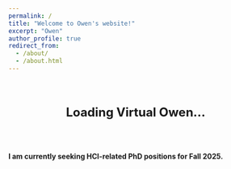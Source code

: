 ```yaml
---
permalink: /
title: "Welcome to Owen's website!"
excerpt: "Owen"
author_profile: true
redirect_from:
  - /about/
  - /about.html
---
```


<!-- Google Analytics -->
<script async src="https://www.googletagmanager.com/gtag/js?id=G-GS0DQH3PM1"></script>
<script>
    window.dataLayer = window.dataLayer || [];
    function gtag(){dataLayer.push(arguments);}
    gtag('js', new Date());
    gtag('config', 'G-GS0DQH3PM1');
</script>

<!-- Loading Screen -->
<div id="loading-screen" style="text-align: center; padding: 50px; font-size: 24px; font-weight: bold;">
    Loading Virtual Owen...
</div>

<!-- Hidden iframe container -->
<div id="iframe-container" style="display: none;">
    <iframe src="https://virtual-owen-0033e3bcabb0.herokuapp.com/" 
            width="100%" height="650px" style="border: none;"></iframe>
</div>

<!-- JavaScript to show iframe after delay -->
<script>
    window.addEventListener('load', function() {
        setTimeout(function() {
            document.getElementById('loading-screen').style.display = 'none';
            document.getElementById('iframe-container').style.display = 'block';
        }, 3000);  // 3-second buffer
    });
</script>

**I am currently seeking HCI-related PhD positions for Fall 2025.**
